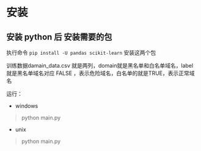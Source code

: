 
# 安装

## 安装 python 后 安装需要的包

执行命令  `pip install -U pandas scikit-learn` 安装这两个包

训练数据damain_data.csv 就是两列，domain就是黑名单和白名单域名，label 就是黑名单域名对应 FALSE ，表示危险域名，白名单的就是TRUE，表示正常域名

运行：

- windows

> python main.py

- unix

> python main.py